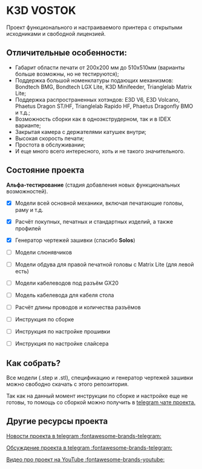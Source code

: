 # K3D VOSTOK

Проект функционального и настраиваемого принтера с открытыми исходниками и свободной лицензией.

## Отличительные особенности:

- Габарит области печати от 200х200 мм до 510х510мм (варианты больше возможны, но не тестируются);
- Поддержка большой номенклатуры подающих механизмов: Bondtech BMG, Bondtech LGX Lite, K3D Minifeeder, Trianglelab Matrix Lite;
- Поддержка распространенных хотэндов: E3D V6, E3D Volcano, Phaetus Dragon ST/HF, Trianglelab Rapido HF, Phaetus Dragonfly BMO и т.д.;
- Возможность сборки как в одноэкструдерном, так и в IDEX варианте;
- Закрытая камера с держателями катушек внутри;
- Высокая скорость печати;
- Простота в обслуживании;
- И еще много всего интересного, хоть и не такого значительного.

## Состояние проекта

**Альфа-тестирование** (стадия добавления новых функциональных возможностей).

- [x] Модели всей основной механики, включая печатающие головы, раму и т.д.

- [x] Расчёт покупных, печатных и стандартных изделий, а также профилей

- [x] Генератор чертежей зашивки (спасибо **Solos**)

- [ ] Модели слюнявчиков

- [ ] Модели обдува для правой печатной головы с Matrix Lite (для левой есть)

- [ ] Модели кабелеводов под разъём GX20

- [ ] Модель кабелевода для кабеля стола

- [ ] Расчёт длины проводов и количества разъёмов

- [ ] Инструкция по сборке

- [ ] Инструкция по настройке прошивки

- [ ] Инструкция по настройке слайсера

## Как собрать?

Все модели (.step и .stl), спецификацию и генератор чертежей зашивки можно свободно скачать с этого репозитория.

Так как на данный момент инструкции по сборке и настройке еще не готовы, то помощь со сборкой можно получить в [telegram чате проекта.](https://t.me/k3d_vostok)

## Другие ресурсы проекта

[Новости проекта в telegram :fontawesome-brands-telegram:](https://t.me/vostok3dp)

[Обсуждение проекта в telegram :fontawesome-brands-telegram:](https://t.me/k3d_vostok)

[Видео про проект на YouTube :fontawesome-brands-youtube:](https://www.youtube.com/playlist?list=PLl2YOoVe4982J-4OOBhharDQvejJe_Q9l)
